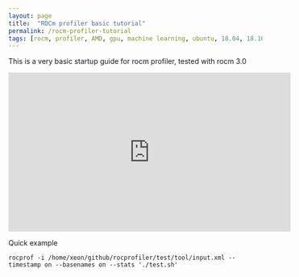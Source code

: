 ```yaml
---
layout: page
title:  "ROCm profiler basic tutorial"
permalink: /rocm-profiler-tutorial
tags: [rocm, profiler, AMD, gpu, machine learning, ubuntu, 18.04, 18.10, 19.04]
---
```


This is a very basic startup guide for rocm profiler, tested with rocm 3.0

<iframe width="560" height="315" src="https://www.youtube.com/embed/Kb50mnJGaUc" frameborder="0" allow="accelerometer; autoplay; encrypted-media; gyroscope; picture-in-picture" allowfullscreen></iframe>

Quick example

```
rocprof -i /home/xeon/github/rocprofiler/test/tool/input.xml --timestamp on --basenames on --stats './test.sh'
```
